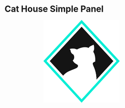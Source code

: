 # Cat House Simple Panel

<div align="center">
<img src="https://github.com/douglas-vitor/CATHOUSE-PANEL/blob/main/catsecurity.png" width="250px" height="auto">
</div>
